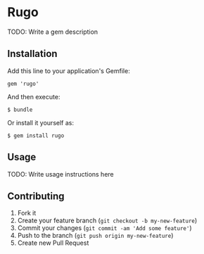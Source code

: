 # Rugo

TODO: Write a gem description

## Installation

Add this line to your application's Gemfile:

    gem 'rugo'

And then execute:

    $ bundle

Or install it yourself as:

    $ gem install rugo

## Usage

TODO: Write usage instructions here

## Contributing

1. Fork it
2. Create your feature branch (`git checkout -b my-new-feature`)
3. Commit your changes (`git commit -am 'Add some feature'`)
4. Push to the branch (`git push origin my-new-feature`)
5. Create new Pull Request
